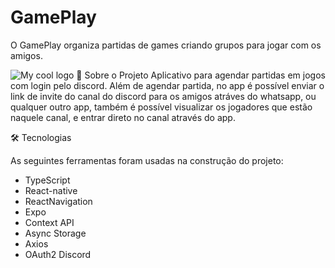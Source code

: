 # GamePlay

O GamePlay organiza partidas de games criando grupos para jogar com os amigos.

<img src="/Imagens/bm.jpg" alt="My cool logo"/>
💭 Sobre o Projeto
Aplicativo para agendar partidas em jogos com login pelo discord. Além de agendar partida, no app é possível enviar o link de invite do canal do discord para os amigos atráves
do whatsapp, ou qualquer outro app, também é possível visualizar os jogadores que estão naquele canal, e entrar direto no canal através do app. 

🛠 Tecnologias

As seguintes ferramentas foram usadas na construção do projeto:

- TypeScript
- React-native
- ReactNavigation
- Expo
- Context API
- Async Storage
- Axios
- OAuth2 Discord
